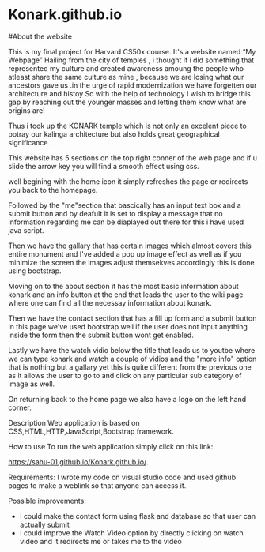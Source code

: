 # Konark.github.io
#About the website

This is my final project for Harvard CS50x course. It's a website named “My Webpage”
Hailing from the city of temples , i thought if i did something that represented my culture
and created awareness amoung the people who atleast share the same culture as mine ,
because we are losing what our ancestors gave us .in the urge of rapid modernization we have forgetten our architecture and histoy
So with the help of technology  I wish to bridge this gap by reaching out the younger masses and letting them know what are origins are!

Thus i took up the KONARK temple which is not only an excelent piece to potray our kalinga architecture but also
holds  great geographical significance .

This website has 5 sections on the top right conner of the web page
and if u slide the arrow key you will find a smooth effect  using css.

well begining with the home icon it simply refreshes the page or redirects you back to the homepage.

Followed by the "me"section that bascically has an input text box and a submit button and by deafult it is 
set to display a message that no information regarding 
me can be diaplayed out there for this i have used java script.

Then we have the gallary that has certain images which almost covers this entire monument and I've added a pop up image effect as well as
if you minimize the screen the images adjust themsekves accordingly this is done using bootstrap.

Moving on to the about section it has the most basic information about konark and an info button at the end that leads the user to 
the wiki page where one can find all the necessay information about konark.

Then we have the contact section that has a fill up form and a submit button in this page we've used bootstrap
well if the user does not input anything inside the form then the submit button wont get enabled.

Lastly we have the watch vidio below the title that leads us to youtbe where we can type konark and watch a couple of vidios
and the "more info" option that is nothing but a gallary yet this is quite  different from the previous one as it allows the user to go to and click on 
any particular sub category of image as well.

On returning back to the home page we also have a logo on the left hand corner.

Description
Web application is based on CSS,HTML,HTTP,JavaScript,Bootstrap framework. 

How to use
To run the web application simply click on this link:

https://sahu-01.github.io/Konark.github.io/.

Requirements:
I wrote my code on visual studio code and used github pages to make a weblink so that anyone can access it.

 Possible improvements:
 * i could make the contact form using flask and database so that user can actually submit
 * i could improve the Watch Video option by directly clicking on watch video and it redirects me or takes me to the video
